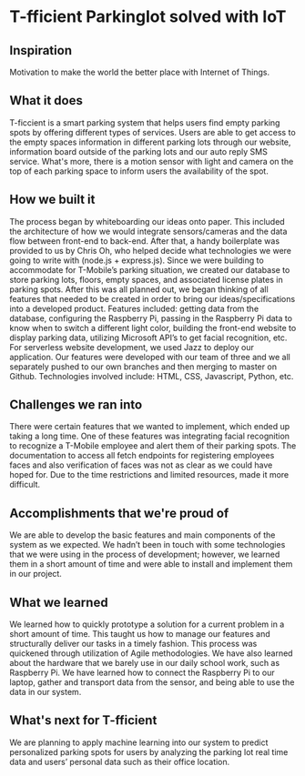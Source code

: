 # T-fficient Parkinglot solved with IoT

## Inspiration
Motivation to make the world the better place with Internet of Things.

## What it does
T-ficcient is a smart parking system that helps users find empty parking spots by offering different types of services. Users are able to get access to the empty spaces information in different parking lots through our website, information board outside of the parking lots and our auto reply SMS service. What's more, there is a motion sensor with light and camera on the top of each parking space to inform users the availability of the spot. 

## How we built it
The process began by whiteboarding our ideas onto paper. This included the architecture of how we would integrate sensors/cameras and the data flow between front-end to back-end. After that, a handy boilerplate was provided to us by Chris Oh, who helped decide what technologies we were going to write with (node.js + express.js). Since we were building to accommodate for T-Mobile’s parking situation, we created our database to store parking lots, floors, empty spaces, and associated license plates in parking spots. 
After this was all planned out, we began thinking of all features that needed to be created in order to bring our ideas/specifications into a developed product. Features included: getting data from the database, configuring the Raspberry Pi, passing in the Raspberry Pi data to know when to switch a different light color, building the front-end website to display parking data, utilizing Microsoft API’s to get facial recognition, etc. 
For serverless website development, we used Jazz to deploy our application. Our features were developed with our team of three and we all separately pushed to our own branches and then merging to master on Github. Technologies involved include: HTML, CSS, Javascript, Python, etc.

## Challenges we ran into
There were certain features that we wanted to implement, which ended up taking a long time. One of these features was integrating facial recognition to recognize a T-Mobile employee and alert them of their parking spots. The documentation to access all fetch endpoints for registering employees faces and also verification of faces was not as clear as we could have hoped for. Due to the time restrictions and limited resources, made it more difficult.

## Accomplishments that we're proud of
We are able to develop the basic features and main components of the system as we expected. We hadn’t been in touch with some technologies that we were using in the process of development; however, we learned them in a short amount of time and were able to install and implement them in our project. 

## What we learned
We learned how to quickly prototype a solution for a current problem in a short amount of time. This taught us how to manage our features and structurally deliver our tasks in a timely fashion. This process was quickened through utilization of Agile methodologies. We have also learned about the hardware that we barely use in our daily school work, such as Raspberry Pi. We have learned how to connect the Raspberry Pi to our laptop, gather and transport data from the sensor, and being able to use the data in our system. 

## What's next for T-fficient
We are planning to apply machine learning into our system to predict personalized parking spots for users by analyzing the parking lot real time data and users’ personal data such as their office location.
